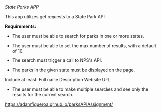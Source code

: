 *State Parks APP*

This app utilizes get requests to a State Park API

**Requirements:**
- The user must be able to search for parks in one or more states.

- The user must be able to set the max number of results, with a default of 10.

- The search must trigger a call to NPS's API.

- The parks in the given state must be displayed on the page. 

Include at least:
Full name
Description
Website URL

- The user must be able to make multiple searches and see only the results for the current search.

https://adamfigueroa.github.io/parksAPIAssignment/